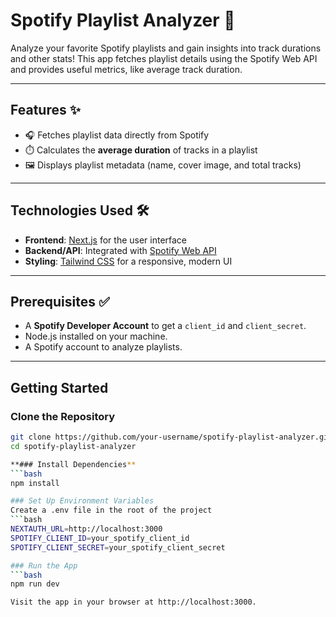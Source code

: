 # Spotify Playlist Analyzer 🎵

Analyze your favorite Spotify playlists and gain insights into track durations and other stats! This app fetches playlist details using the Spotify Web API and provides useful metrics, like average track duration.

---

## Features ✨
- 🎧 Fetches playlist data directly from Spotify
- ⏱️ Calculates the **average duration** of tracks in a playlist
- 🖼️ Displays playlist metadata (name, cover image, and total tracks)

---

## Technologies Used 🛠️
- **Frontend**: [Next.js](https://nextjs.org/) for the user interface
- **Backend/API**: Integrated with [Spotify Web API](https://developer.spotify.com/documentation/web-api/)
- **Styling**: [Tailwind CSS](https://tailwindcss.com/) for a responsive, modern UI

---

## Prerequisites ✅
- A **Spotify Developer Account** to get a `client_id` and `client_secret`.
- Node.js installed on your machine.
- A Spotify account to analyze playlists.

---

## Getting Started 

### Clone the Repository
```bash
git clone https://github.com/your-username/spotify-playlist-analyzer.git
cd spotify-playlist-analyzer

**### Install Dependencies**
```bash
npm install

### Set Up Environment Variables
Create a .env file in the root of the project
```bash
NEXTAUTH_URL=http://localhost:3000
SPOTIFY_CLIENT_ID=your_spotify_client_id
SPOTIFY_CLIENT_SECRET=your_spotify_client_secret

### Run the App
```bash
npm run dev

Visit the app in your browser at http://localhost:3000.
